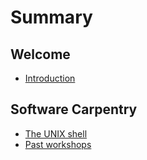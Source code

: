 # Summary

## Welcome

* [Introduction](README.md)

## Software Carpentry

* [The UNIX shell](software-carpentry/the-unix-shell.md)
* [Past workshops](software-carpentry/past-workshops.md)


